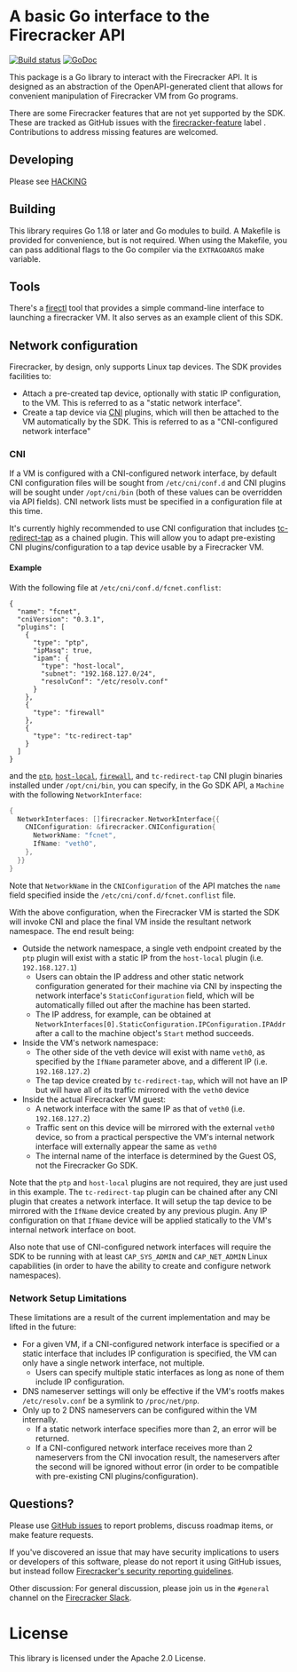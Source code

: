 A basic Go interface to the Firecracker API
====

[![Build status](https://badge.buildkite.com/de08ca676829bedbf6de040c2c2ba1a5d2892e220997c2abdd.svg?branch=main)](https://buildkite.com/firecracker-microvm/firecracker-go-sdk)
[![GoDoc](https://godoc.org/github.com/firecracker-microvm/firecracker-go-sdk?status.svg)](https://godoc.org/github.com/firecracker-microvm/firecracker-go-sdk)

This package is a Go library to interact with the Firecracker API. It
is designed as an abstraction of the OpenAPI-generated client that
allows for convenient manipulation of Firecracker VM from Go programs.

There are some Firecracker features that are not yet supported by the
SDK.  These are tracked as GitHub issues with the
[firecracker-feature](https://github.com/firecracker-microvm/firecracker-go-sdk/issues?q=is%3Aissue+is%3Aopen+label%3Afirecracker-feature)
label . Contributions to address missing features are welcomed.

Developing
---

Please see [HACKING](HACKING.md)

Building
---

This library requires Go 1.18 or later and Go modules to build.  A Makefile is provided
for convenience, but is not required.  When using the Makefile, you can pass
additional flags to the Go compiler via the `EXTRAGOARGS` make variable.

Tools
---

There's a [firectl](https://github.com/firecracker-microvm/firectl/)
tool that provides a simple command-line interface to launching a
firecracker VM. It also serves as an example client of this SDK.

Network configuration
---

Firecracker, by design, only supports Linux tap devices. The SDK
provides facilities to:
* Attach a pre-created tap device, optionally with static IP configuration, to
  the VM. This is referred to as a "static network interface".
* Create a tap device via [CNI](https://github.com/containernetworking/cni) plugins, 
  which will then be attached to the VM automatically by the SDK. This is referred 
  to as a "CNI-configured network interface"
  
### CNI
If a VM is configured with a CNI-configured network interface, by default CNI configuration
files will be sought from `/etc/cni/conf.d` and CNI plugins will be sought under
`/opt/cni/bin` (both of these values can be overridden via API fields). CNI network lists
must be specified in a configuration file at this time.

It's currently highly recommended to use CNI configuration that includes
[tc-redirect-tap](https://github.com/awslabs/tc-redirect-tap) as a chained plugin.
This will allow you to adapt pre-existing CNI plugins/configuration to a tap device
usable by a Firecracker VM.

#### Example

With the following file at `/etc/cni/conf.d/fcnet.conflist`:
```
{
  "name": "fcnet",
  "cniVersion": "0.3.1",
  "plugins": [
    {
      "type": "ptp",
      "ipMasq": true,
      "ipam": {
        "type": "host-local",
        "subnet": "192.168.127.0/24",
        "resolvConf": "/etc/resolv.conf"
      }
    },
    {
      "type": "firewall"
    },
    {
      "type": "tc-redirect-tap"
    }
  ]
}
```

and the 
[`ptp`](https://github.com/containernetworking/plugins/tree/master/plugins/main/ptp), 
[`host-local`](https://github.com/containernetworking/plugins/tree/master/plugins/ipam/host-local),
[`firewall`](https://github.com/containernetworking/plugins/tree/master/plugins/meta/firewall),
and `tc-redirect-tap` CNI plugin binaries installed under `/opt/cni/bin`, you can specify,
in the Go SDK API, a `Machine` with the following `NetworkInterface`:
```go
{
  NetworkInterfaces: []firecracker.NetworkInterface{{
    CNIConfiguration: &firecracker.CNIConfiguration{
      NetworkName: "fcnet",
      IfName: "veth0",
    },
  }}
}
```

Note that `NetworkName` in the `CNIConfiguration` of the API matches the `name` field 
specified inside the `/etc/cni/conf.d/fcnet.conflist` file.

With the above configuration, when the Firecracker VM is started the SDK will invoke
CNI and place the final VM inside the resultant network namespace. The end result being:
* Outside the network namespace, a single veth endpoint created by the `ptp` plugin will
  exist with a static IP from the `host-local` plugin (i.e. `192.168.127.1`)
  * Users can obtain the IP address and other static network configuration generated for
    their machine via CNI by inspecting the network interface's `StaticConfiguration`
    field, which will be automatically filled out after the machine has been started.
  * The IP address, for example, can be obtained at
    `NetworkInterfaces[0].StaticConfiguration.IPConfiguration.IPAddr` after a call to the
    machine object's `Start` method succeeds.
* Inside the VM's network namespace:
    * The other side of the veth device will exist with name `veth0`, as specified by the
      `IfName` parameter above, and a different IP (i.e. `192.168.127.2`)
    * The tap device created by `tc-redirect-tap`, which will not have an IP but will have
      all of its traffic mirrored with the `veth0` device
* Inside the actual Firecracker VM guest:
    * A network interface with the same IP as that of `veth0` (i.e. `192.168.127.2`)
    * Traffic sent on this device will be mirrored with the external `veth0` device,
      so from a practical perspective the VM's internal network interface will externally
      appear the same as `veth0`
    * The internal name of the interface is determined by the Guest OS, not the Firecracker
      Go SDK.

Note that the `ptp` and `host-local` plugins are not required, they are just used in this
example. The `tc-redirect-tap` plugin can be chained after any CNI plugin that creates a
network interface. It will setup the tap device to be mirrored with the `IfName` device
created by any previous plugin. Any IP configuration on that `IfName` device will be
applied statically to the VM's internal network interface on boot.

Also note that use of CNI-configured network interfaces will require the SDK to be running with at least
`CAP_SYS_ADMIN` and `CAP_NET_ADMIN` Linux capabilities (in order to have the 
ability to create and configure network namespaces).

### Network Setup Limitations
These limitations are a result of the current implementation and may be lifted in the future:
* For a given VM, if a CNI-configured network interface is specified or a static interface
  that includes IP configuration is specified, the VM can only have a single
  network interface, not multiple.
  * Users can specify multiple static interfaces as long as none of them 
    include IP configuration.
* DNS nameserver settings will only be effective if the VM's rootfs makes
  `/etc/resolv.conf` be a symlink to `/proc/net/pnp`.
* Only up to 2 DNS nameservers can be configured within the VM internally.
  * If a static network interface specifies more than 2, an error will be 
    returned.
  * If a CNI-configured network interface receives more than 2 nameservers from the CNI 
    invocation result, the nameservers after the second will be ignored without 
    error (in order to be compatible with pre-existing CNI plugins/configuration).

Questions?
---

Please use
[GitHub issues](https://github.com/firecracker-microvm/firecracker-go-sdk/issues)
to report problems, discuss roadmap items, or make feature requests.

If you've discovered an issue that may have security implications to
users or developers of this software, please do not report it using
GitHub issues, but instead follow
[Firecracker's security reporting guidelines](https://github.com/firecracker-microvm/firecracker/blob/main/SECURITY.md).

Other discussion: For general discussion, please join us in the
`#general` channel on the [Firecracker Slack](https://join.slack.com/t/firecracker-microvm/shared_invite/zt-oxbm7tqt-GLlze9zZ7sdRSDY6OnXXHg).

License
====

This library is licensed under the Apache 2.0 License. 
